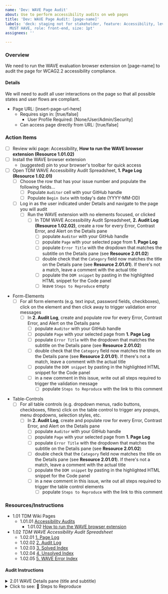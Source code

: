 ```yaml
---
name: 'Dev: WAVE Page Audit'
about: Use to perform accessibility audits on web pages
title: 'Dev: WAVE Page Audit: [page-name]'
labels: 'deck: staging not for stakeholder, feature: Accessibility, level: easy, priority:
  MUST HAVE, role: front-end, size: 1pt'
assignees: ''

---
```


### Overview
We need to run the WAVE evaluation browser extension on [page-name] to audit the page for WCAG2.2 accessibility compliance. 

#### Details
We will need to audit all user interactions on the page so that all possible states and user flows are compliant.
- Page URL: [insert-page-url-here]
  - Requires sign in: [true/false]
    - User Profile Required: [None/User/Admin/Security]
  - Can access page directly from URL: [true/false]

### Action Items

- [ ] Review wiki page: Accessibility, **How to run the WAVE browser extension (Resource 1.01.02)**
- [ ] Install the WAVE browser extension
  - (suggested) pin to your browser's toolbar for quick access
- [ ] Open TDM WAVE Accessibility Audit Spreadsheet, **1. Page Log (Resource 1.02.01)**
  - [ ] Choose the row that has your issue number and populate the following fields...
    - [ ] Populate `Auditor` cell with your GitHub handle
    - [ ] Populate `Begin Date` with today's date (YYYY-MM-DD)
  - [ ] Log in as the user indicated under Details and navigate to the page you will audit
    - [ ] Run the WAVE extension with no elements focused, or clicked
      - [ ] In TDM WAVE Accessibility Audit Spreadsheet, **2. Audit Log (Resource 1.02.02)**, create a row for every Error, Contrast Error, and Alert on the Details pane
        - [ ] populate `Auditor` with your GitHub handle
        - [ ] populate `Page` with your selected page from **1. Page Log**
        - [ ] populate `Error Title` with the dropdown that matches the subtitle on the Details pane (see **Resource 2.01.02**)
        - [ ] double check that the `Category` field now matches the title on the Details pane (see **Resource 2.01.01**). If there's not a match, leave a comment with the actual title 
        - [ ] populate the `DOM snippet` by pasting in the highlighted HTML snippet for the Code panel
        - [ ] leave `Steps to Reproduce` empty
<!-- Delete if page has no Form-Elements -->
- Form-Elements
    - [ ] For all form elements (e.g. text input, password fields, checkboxes), click on the element and then click away to trigger validation error messages
      - [ ] In **2. Audit Log**, create and populate row for every Error, Contrast Error, and Alert on the Details pane
        - [ ] populate `Auditor` with your GitHub handle
        - [ ] populate `Page` with your selected page from **1. Page Log**
        - [ ] populate `Error Title` with the dropdown that matches the subtitle on the Details pane (see **Resource 2.01.02**)
        - [ ] double check that the `Category` field now matches the title on the Details pane (see **Resource 2.01.01**). If there's not a match, leave a comment with the actual title
        - [ ] populate the `DOM snippet` by pasting in the highlighted HTML snippet for the Code panel
        - [ ] in a new comment in this issue, write out all steps required to trigger the validation message
          - [ ] populate `Steps to Reproduce` with the link to this comment
<!-- end Form-Elements section -->
<!-- Delete if page has no Table-Controls -->
- Table-Controls
    - [ ] For all table controls (e.g. dropdown menus, radio buttons, checkboxes, filters) click on the table control to trigger any popups, menu dropdowns, selection styles, etc.
      - [ ] In **2. Audit Log**, create and populate row for every Error, Contrast Error, and Alert on the Details pane
        - [ ] populate `Auditor` with your GitHub handle
        - [ ] populate `Page` with your selected page from **1. Page Log**
        - [ ] populate `Error Title` with the dropdown that matches the subtitle on the Details pane (see **Resource 2.01.02**)
        - [ ] double check that the `Category` field now matches the title on the Details pane (see **Resource 2.01.01**). If there's not a match, leave a comment with the actual title 
        - [ ] populate the `DOM snippet` by pasting in the highlighted HTML snippet for the Code panel
        - [ ] in a new comment in this issue, write out all steps required to trigger the table control elements
          - [ ] populate `Steps to Reproduce` with the link to this comment
<!-- end Table-Controls section -->

### Resources/Instructions

- 1.01 TDM Wiki Pages
  - 1.01.01 [Accessibility Audits](https://github.com/hackforla/tdm-calculator/wiki/Accessibility-Audits)
    - 1.01.02 [How to run the WAVE browser extension](https://github.com/hackforla/tdm-calculator/wiki/Accessibility-Audits#tdm-wave-audits)
- 1.02 _TDM WAVE Accessibility Audit Spreadsheet_
  - 1.02.01 [1. Page Log](https://docs.google.com/spreadsheets/d/1qiAqR9LH-Gd4LO3aOs0yUy174o5LOmnuU6Bz671mKsY/edit?gid=669073341#gid=669073341)
  - 1.02.02 [2. Audit Log](https://docs.google.com/spreadsheets/d/1qiAqR9LH-Gd4LO3aOs0yUy174o5LOmnuU6Bz671mKsY/edit?gid=0#gid=0)
  - 1.02.03 [3. Solved Index](https://docs.google.com/spreadsheets/d/1qiAqR9LH-Gd4LO3aOs0yUy174o5LOmnuU6Bz671mKsY/edit?gid=406857693#gid=406857693)
  - 1.02.04 [4. Unsolved Index](https://docs.google.com/spreadsheets/d/1qiAqR9LH-Gd4LO3aOs0yUy174o5LOmnuU6Bz671mKsY/edit?gid=1793119266#gid=1793119266)
  - 1.02.05 [5. WAVE Error Index](https://docs.google.com/spreadsheets/d/1qiAqR9LH-Gd4LO3aOs0yUy174o5LOmnuU6Bz671mKsY/edit?gid=1697403119#gid=1697403119)

#### Audit Instructions

<details><summary>2.01 WAVE Details pane (title and subtitle)</summary>
<p>

> **2.01.01 Title**
> <img height="640" alt="Image" src="https://github.com/user-attachments/assets/954fbfcf-bcff-4ed1-b85d-ed22ee2d460e" />
>
> **2.01.02 Subtitle**
> <img height="640" alt="Image" src="https://github.com/user-attachments/assets/4a57bf7f-fef3-4580-a0c7-0f3d1e5be851" />

</p>
</details> 

<details><summary>Click to see: 📝 Steps to Reproduce</summary>
<p>

## Example 1: Register Page, No Interaction
> - Page URL: https://tdm-dev.azurewebsites.net/register
> - Steps to Reproduce: n/a
> - Error: Missing form label

**Screenshot (w/o WAVE Annotations)**
<img width="480" alt="Image" src="https://github.com/user-attachments/assets/56a989de-69ec-42d7-a75c-50263519f5a8" />

**Screenshot (w/ WAVE Annotations)**
<img width="480" alt="Image" src="https://github.com/user-attachments/assets/4622dd2e-0594-4879-9b98-775aa19a2d77" />

**Screenshot (click on first Missing form label)**
<img width="480" alt="Image" src="https://github.com/user-attachments/assets/25887728-4022-4ce9-ad71-f9227d53804c" />

**Screenshot (open Code panel, click on first Missing form label)**
<img width="480" alt="Image" src="https://github.com/user-attachments/assets/a50670ce-9c9d-4a98-83a8-9ffc29d66c02" />

**HTML DOM Snippet from firstMissing form label**
```
<input name="firstName" type="text" placeholder="First Name" class="form-control " value="">
```
</p>
</details>

